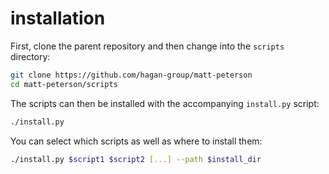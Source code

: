 installation
============

First, clone the parent repository and then change into the `scripts` directory:

```bash
git clone https://github.com/hagan-group/matt-peterson
cd matt-peterson/scripts
```

The scripts can then be installed with the accompanying `install.py` script:

```bash
./install.py
```

You can select which scripts as well as where to install them:

```bash
./install.py $script1 $script2 [...] --path $install_dir
```